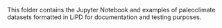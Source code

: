 This folder contains the Jupyter Notebook and examples of paleoclimate datasets formatted in LiPD for documentation and testing purposes. 
